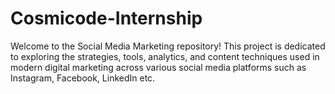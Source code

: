# Cosmicode-Internship
Welcome to the Social Media Marketing repository! This project is dedicated to exploring the strategies, tools, analytics, and content techniques used in modern digital marketing across various social media platforms such as Instagram, Facebook, LinkedIn etc.
